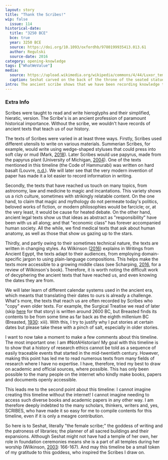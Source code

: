 ```yaml
---
layout: story
title: "Thank the Scribes!"
wip: false
  issue: 114
historical-date:
  title: "3250 BCE"
  bce: true
  year: 3250 BCE
  source: https://doi.org/10.1093/oxfordhb/9780199935413.013.61
  author: Regulski
  source-date: 2016
category: opening-knowledge
tags: ["WhatWeValue"]
media:
  source: https://upload.wikimedia.org/wikipedia/commons/4/44/Luxor_temple_16.jpg
  caption: Seshat carved on the back of the throne of the seated statue of Rameses II in the Amun temple at Luxor. It dates from around 1250 BCE.
intro: The ancient scribe shows that we have been recording knowledge throughout the ages.
---
```


### Extra Info

Scribes were taught to read and write hieroglyphs and their simplified, hieratic, version. The Scribe's is an ancient profession of paramount historical importance. Without the scribe, we wouldn't have records of ancient texts that teach us of our history. 

The texts of Scribes were varied in at least three ways. Firstly, Scribes used different utensils to write on various materials. Summerian Scribes, for example, would write using wedge-shaped styluses that could press into soft clay or mud (Mark, [2018](https://www.worldhistory.org/cuneiform/)). Later Scribes would use papyrus, made from the papyrus plant (University of Michigan, [2004](https://apps.lib.umich.edu/papyrus_making/pm_intro.html)). One of the texts mentioned in this timeline (the Code of Hammurabi) was written on hard basalt (Louvre, [n.d.](https://collections.louvre.fr/en/ark:/53355/cl010174436)). We will later see that the very modern invention of paper has made it a lot easier to record information in writing.

Secondly, the texts that have reached us touch on many topics, from astronomy, law and medicine to magic and incantations. This variety shows us a rich culture, sometimes with strikingly relatable content. On the one hand, to claim that magic and mythology do not permeate today's politics, beloved works of fiction, or modern philosophies would be farcicle; or, at the very least, it would be cause for heated debate. On the other hand, ancient legal texts show us that ideas as abstract as "responsibility" have been with us all along; and that "economic class" has forever accompanied human society. All the while, we find medical texts that ask about human anatomy, as well as those that show us gazing up to the stars.

Thirdly, and partly owing to their sometimes technical nature, the texts are written in changing styles. As Wilkinson ([2016](https://www.penguin.co.uk/books/269/269697/writings-from-ancient-egypt/9780141395951.html)) explains in Writings from Ancient Egypt, the texts adapt to their audiences, from employing domain-specific jargon to using plain-language compositions. This helps make the texts more accessible to a growing middle class (see Scharping, [2016](https://www.discovermagazine.com/planet-earth/new-hieroglyphics-translations-offer-a-glimpse-of-ancient-egyptian-life), for a review of Wilkinson's book). Therefore, it is worth noting the difficult work of decyphering the ancient texts that have reached us, and even knowing the dates they are from.

We will later learn of different calendar systems used in the ancient era, which meants that translating their dates to ours is already a challenge. What's more, the texts that reach us are often recorded by Scribes who "copy" even older texts. For example, the Surgical Treatise we read of later (skip [here](https://www.tiki-toki.com/timeline/entry/1753034/A-History-of-Research-Ethics/#vars!panel=16456093!) for that story) is written around 2600 BC, but Breasted finds its contents to be from some time as far back as the eighth millenium BC (Breasted, [1930](https://oi.uchicago.edu/research/publications/oip/edwin-smith-surgical-papyrus-volume-1-hieroglyphic-transliteration): xiii). With this, I try to justify why I put stories at certain dates but please take these with a pinch of salt, especially in older stories.

I want to now take a moment to make a few comments about this timeline. The most important one: I am #NotAHistorian! My goal with this timeline is to show that a history of research ethics cannot be told as a sequence of easily traceable events that started in the mid-twentieth century. However, making this point has led me to read numerous texts from many fields of research where I have no expertise. I have, therefore, tried my best to draw on academic and official sources, where possible. This has only been possible to the many people on the internet who kindly make books, papers and documents openly accessible.

This leads me to the second point about this timeline: I cannot imagine creating this timeline without the internet! I cannot imagine needing to access such diverse books and academic papers in any other way. I am therefore deeply indebted to the many scholars, thinkers, writers and, yes, SCRIBES, who have made it so easy for me to compile contents for this timeline, even if it is only a meagre contribution.

So here is to Seshat, literally "the female scribe;" the goddess of writing and the patroness of libraries; the planner of all sacred buildings and their expansions. Although Seshat might not have had a temple of her own, her role in foundation ceremonies means she is a part of all temples during her worship (Wilkinson, [2003](https://thamesandhudson.com/the-complete-gods-and-goddesses-of-ancient-egypt-9780500284247): 166-167). And may this timeline be a small token of my gratitude to this goddess, who inspired the Scribes I draw on.

